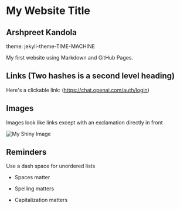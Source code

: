 # My Website Title 

## Arshpreet Kandola

theme: jekyll-theme-TIME-MACHINE

My first website using Markdown and GitHub Pages.

## Links (Two hashes is a second level heading)

Here's a clickable link: (https://chat.openai.com/auth/login)
## Images

Images look like links except with an exclamation directly in front

![My Shiny Image](https://raw.githubusercontent.com/denisecase/pyshiny-penguins-dashboard-express/main/images/LocalAppRunning.JPG)

## Reminders

Use a dash space for unordered lists

- Spaces matter

- Spelling matters

- Capitalization matters
